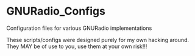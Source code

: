 # GNURadio_Configs
Configuration files for various GNURadio implementations

These scripts/configs were designed purely for my own hacking around. They MAY be of use to you, use them at your own risk!!!

